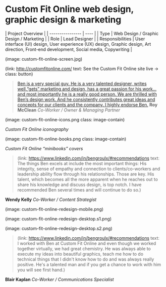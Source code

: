 # Custom Fit Online web design, graphic design & marketing

| Project Overview        |
| ---------------- | ---- |
| Type             | Web Design / Graphic Design / Marketing |
| Role             | Lead Designer |
| Responsibilities | User interface (UI) design, User experience (UX) design, Graphic design, Art direction, Front-end development, Social media, Copywriting |


(image: custom-fit-online-screen.jpg)

(link: http://customfitonline.com/ text: See the Custom Fit Online site live → class: button)

> [Ben is a very special guy. He is a very talented designer, writes well,“gets” marketing and design, has a great passion for his work… and most importantly he is a really good person. We are thrilled with Ben’s design work. And he consistently contributes great ideas and concepts for our clients and the company. I highly endorse Ben.](https://linkedin.com/in/bengroulx/#recommendations)
**Roy McClean**
*Co-Worker / Owner & Managing Partner*



(image: custom-fit-online-icons.png class: image-contain)

*Custom Fit Online iconography*

(image: custom-fit-online-books.png class: image-contain)

*Custom Fit Online “minibooks” covers*

>(link: https://www.linkedin.com/in/bengroulx/#recommendations text: The things Ben excels at include the most important things: His integrity, sense of empathy and connection to clients/co-workers and leadership ability flow through his relationships. Those are key. His talent, which becomes all the more apparent when he reaches out to share his knowledge and discuss design, is top notch. I have recommended Ben several times and will continue to do so.)

**Wendy Kelly**
*Co-Worker / Content Strategist*

(image: custom-fit-online-redesign-mobile.png)

(image: custom-fit-online-redesign-desktop.s1.png)

(image: custom-fit-online-redesign-desktop.s2.png)

>(link: https://www.linkedin.com/in/bengroulx/#recommendations text: I worked with Ben at Custom Fit Online and even though we worked together virtually, we had great chemistry. He was always able to execute my ideas into beautiful graphics, teach me how to do technical things that I didn't know how to do and was always really positive. He's a talented man and if you get a chance to work with him you will see first hand.)

**Blair Kaplan**
*Co-Worker / Communications Specialist*
